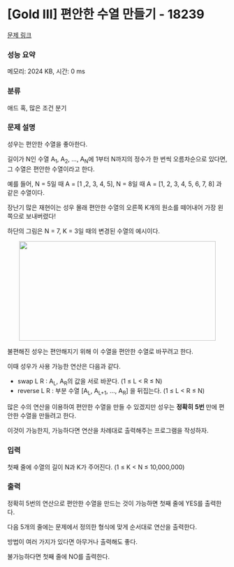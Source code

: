 # [Gold III] 편안한 수열 만들기 - 18239 

[문제 링크](https://www.acmicpc.net/problem/18239) 

### 성능 요약

메모리: 2024 KB, 시간: 0 ms

### 분류

애드 혹, 많은 조건 분기

### 문제 설명

<p>성우는 편안한 수열을 좋아한다.</p>

<p>길이가 N인 수열 A<sub>1</sub>, A<sub>2</sub>, ..., A<sub>N</sub>에 1부터 N까지의 정수가 한 번씩 오름차순으로 있다면, 그 수열은 편안한 수열이라고 한다.</p>

<p>예를 들어, N = 5일 때 A = [1 ,2, 3, 4, 5], N = 8일 때 A = [1, 2, 3, 4, 5, 6, 7, 8] 과 같은 수열이다.</p>

<p>장난기 많은 재현이는 성우 몰래 편안한 수열의 오른쪽 K개의 원소를 떼어내어 가장 왼쪽으로 보내버렸다!</p>

<p>하단의 그림은 N = 7, K = 3일 때의 변경된 수열의 예시이다.</p>

<p style="text-align: center;"><img alt="" src="" style="width: 450px; height: 228px;"></p>

<p>불편해진 성우는 편안해지기 위해 이 수열을 편안한 수열로 바꾸려고 한다.</p>

<p>이때 성우가 사용 가능한 연산은 다음과 같다.</p>

<ul>
	<li>swap L R : A<sub>L</sub>, A<sub>R</sub>의 값을 서로 바꾼다. (1 ≤ L < R ≤ N)</li>
	<li>reverse L R : 부분 수열 [A<sub>L</sub>, A<sub>L+1</sub>, ..., A<sub>R</sub>] 을 뒤집는다. (1 ≤ L < R ≤ N)</li>
</ul>

<p>많은 수의 연산을 이용하여 편안한 수열을 만들 수 있겠지만 성우는 <strong>정확히</strong> <strong>5번 </strong>만에 편안한 수열을 만들려고 한다.</p>

<p>이것이 가능한지, 가능하다면 연산을 차례대로 출력해주는 프로그램을 작성하자.</p>

### 입력 

 <p>첫째 줄에 수열의 길이 N과 K가 주어진다. (1 ≤ K < N ≤ 10,000,000)</p>

### 출력 

 <p>정확히 5번의 연산으로 편안한 수열을 만드는 것이 가능하면 첫째 줄에 YES를 출력한다.</p>

<p>다음 5개의 줄에는 문제에서 정의한 형식에 맞게 순서대로 연산을 출력한다.</p>

<p>방법이 여러 가지가 있다면 아무거나 출력해도 좋다.</p>

<p>불가능하다면 첫째 줄에 NO를 출력한다.</p>


